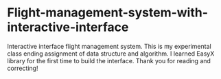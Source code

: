 # Flight-management-system-with-interactive-interface
Interactive interface flight management system. This is my experimental class ending assignment of data structure and algorithm. I learned EasyX library for the first time to build the interface. Thank you for reading and correcting!
